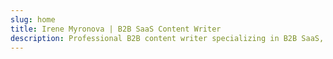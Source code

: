 ```yaml
---
slug: home
title: Irene Myronova | B2B SaaS Content Writer
description: Professional B2B content writer specializing in B2B SaaS, IT, and tech. I help businesses drive growth by creating compelling content, showcasing your cloud computing and software solutions effectively
---
```

